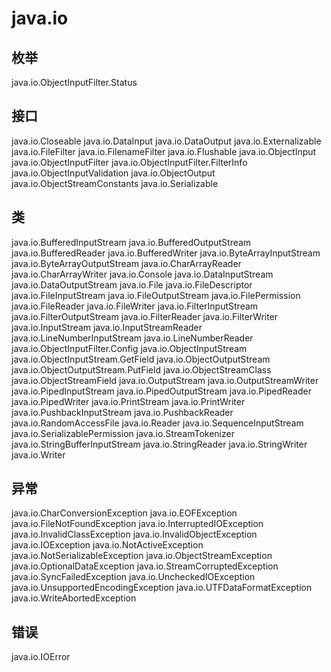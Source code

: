 # java.io

## 枚举

java.io.ObjectInputFilter.Status

## 接口

java.io.Closeable
java.io.DataInput
java.io.DataOutput
java.io.Externalizable
java.io.FileFilter
java.io.FilenameFilter
java.io.Flushable
java.io.ObjectInput
java.io.ObjectInputFilter
java.io.ObjectInputFilter.FilterInfo
java.io.ObjectInputValidation
java.io.ObjectOutput
java.io.ObjectStreamConstants
java.io.Serializable

## 类

java.io.BufferedInputStream
java.io.BufferedOutputStream
java.io.BufferedReader
java.io.BufferedWriter
java.io.ByteArrayInputStream
java.io.ByteArrayOutputStream
java.io.CharArrayReader
java.io.CharArrayWriter
java.io.Console
java.io.DataInputStream
java.io.DataOutputStream
java.io.File
java.io.FileDescriptor
java.io.FileInputStream
java.io.FileOutputStream
java.io.FilePermission
java.io.FileReader
java.io.FileWriter
java.io.FilterInputStream
java.io.FilterOutputStream
java.io.FilterReader
java.io.FilterWriter
java.io.InputStream
java.io.InputStreamReader
java.io.LineNumberInputStream
java.io.LineNumberReader
java.io.ObjectInputFilter.Config
java.io.ObjectInputStream
java.io.ObjectInputStream.GetField
java.io.ObjectOutputStream
java.io.ObjectOutputStream.PutField
java.io.ObjectStreamClass
java.io.ObjectStreamField
java.io.OutputStream
java.io.OutputStreamWriter
java.io.PipedInputStream
java.io.PipedOutputStream
java.io.PipedReader
java.io.PipedWriter
java.io.PrintStream
java.io.PrintWriter
java.io.PushbackInputStream
java.io.PushbackReader
java.io.RandomAccessFile
java.io.Reader
java.io.SequenceInputStream
java.io.SerializablePermission
java.io.StreamTokenizer
java.io.StringBufferInputStream
java.io.StringReader
java.io.StringWriter
java.io.Writer

## 异常

java.io.CharConversionException
java.io.EOFException
java.io.FileNotFoundException
java.io.InterruptedIOException
java.io.InvalidClassException
java.io.InvalidObjectException
java.io.IOException
java.io.NotActiveException
java.io.NotSerializableException
java.io.ObjectStreamException
java.io.OptionalDataException
java.io.StreamCorruptedException
java.io.SyncFailedException
java.io.UncheckedIOException
java.io.UnsupportedEncodingException
java.io.UTFDataFormatException
java.io.WriteAbortedException

## 错误

java.io.IOError




